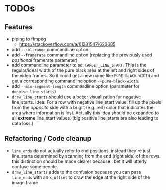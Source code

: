 # TODOs

## Features

- piping to ffmpeg
  - https://stackoverflow.com/a/61281547/623685
- add `--col-range` commandline option
- add `--framerate` commandline option (replacing the previously used *positional* framerate parameter)
- add commandline parameter to set `TARGET_LINE_START`. This is the regular/ideal width of the pure black
  area at the left and right sides of the video frames. So it could get a new name like `PURE_BLACK_WIDTH`
  and get a corresponding commandline option `--pure-black-width`.
- add `--min-segment-length` commandline option (parameter for `denoise_line_starts`)
- `draw_line_starts` should use a better visualization for negative line_starts. Idea: For a row with negative line_start value, fill up the pixels from the *opposite* side with a bright (e.g. red) color that
  indicates the area where information is lost. Actually this idea should be expanded to all **extreme** line_start values. (big positive line_starts are also leading to data loss.)

## Refactoring / Code cleanup

- `line_ends` do not actually refer to end positions, instead they're just line_starts
  determined by scanning from the end (right side) of the rows. this distinction should be made clearer
  because I bet it will utterly confuse some people.
- `draw_line_starts` adds to the confusion because you can pass `line_ends` with an `x_offset` to draw
  the edge at the right side of the image frame
